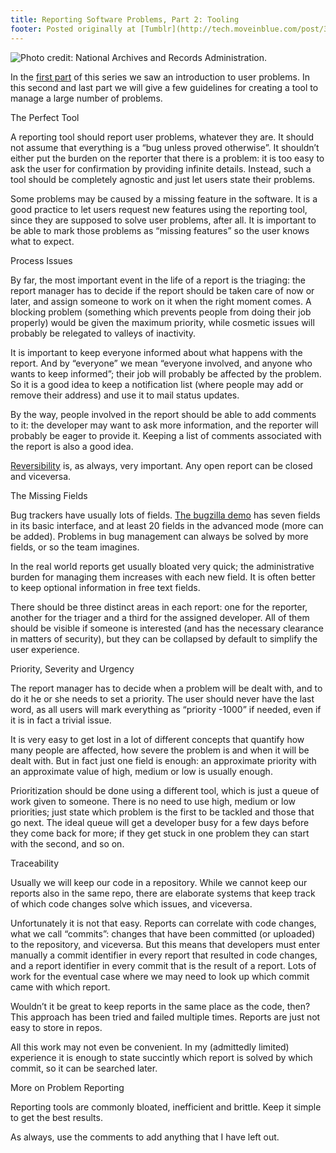 ```yaml
---
title: Reporting Software Problems, Part 2: Tooling
footer: Posted originally at [Tumblr](http://tech.moveinblue.com/post/38260002843/reporting-problems-part-2-tooling) on 2012-12-18.
---
```


![Photo credit: [National Archives and Records Administration](https://commons.wikimedia.org/wiki/File:%22Planting_and_seed_sowing_tools_used_on_the_Pike_National_Forest.%22_-_NARA_-_293480.jpg).](pics/reporting-problems-part-2.jpg "Planting and seed sowing tools used on the Pike National Forest")

In the [first part](reporting-problems-part-1.html) of this series we saw an introduction to user problems. In this second and last part we will give a few guidelines for creating a tool to manage a large number of problems.

The Perfect Tool

A reporting tool should report user problems, whatever they are. It should not assume that everything is a “bug unless proved otherwise”. It shouldn’t either put the burden on the reporter that there is a problem: it is too easy to ask the user for confirmation by providing infinite details. Instead, such a tool should be completely agnostic and just let users state their problems.

Some problems may be caused by a missing feature in the software. It is a good practice to let users request new features using the reporting tool, since they are supposed to solve user problems, after all. It is important to be able to mark those problems as “missing features” so the user knows what to expect.

Process Issues

By far, the most important event in the life of a report is the triaging: the report manager has to decide if the report should be taken care of now or later, and assign someone to work on it when the right moment comes. A blocking problem (something which prevents people from doing their job properly) would be given the maximum priority, while cosmetic issues will probably be relegated to valleys of inactivity.

It is important to keep everyone informed about what happens with the report. And by “everyone” we mean “everyone involved, and anyone who wants to keep informed”; their job will probably be affected by the problem. So it is a good idea to keep a notification list (where people may add or remove their address) and use it to mail status updates.

By the way, people involved in the report should be able to add comments to it: the developer may want to ask more information, and the reporter will probably be eager to provide it. Keeping a list of comments associated with the report is also a good idea.

[Reversibility](reversible-engineering-part-3.html) is, as always, very important. Any open report can be closed and viceversa.

The Missing Fields

Bug trackers have usually lots of fields. [The bugzilla demo](https://landfill.bugzilla.org/bugzilla-tip/) has seven fields in its basic interface, and at least 20 fields in the advanced mode (more can be added). Problems in bug management can always be solved by more fields, or so the team imagines.

In the real world reports get usually bloated very quick; the administrative burden for managing them increases with each new field. It is often better to keep optional information in free text fields.

There should be three distinct areas in each report: one for the reporter, another for the triager and a third for the assigned developer. All of them should be visible if someone is interested (and has the necessary clearance in matters of security), but they can be collapsed by default to simplify the user experience.

Priority, Severity and Urgency

The report manager has to decide when a problem will be dealt with, and to do it he or she needs to set a priority. The user should never have the last word, as all users will mark everything as “priority -1000” if needed, even if it is in fact a trivial issue.

It is very easy to get lost in a lot of different concepts that quantify how many people are affected, how severe the problem is and when it will be dealt with. But in fact just one field is enough: an approximate priority with an approximate value of high, medium or low is usually enough.

Prioritization should be done using a different tool, which is just a queue of work given to someone. There is no need to use high, medium or low priorities; just state which problem is the first to be tackled and those that go next. The ideal queue will get a developer busy for a few days before they come back for more; if they get stuck in one problem they can start with the second, and so on.

Traceability

Usually we will keep our code in a repository. While we cannot keep our reports also in the same repo, there are elaborate systems that keep track of which code changes solve which issues, and viceversa.

Unfortunately it is not that easy. Reports can correlate with code changes, what we call “commits”: changes that have been committed (or uploaded) to the repository, and viceversa. But this means that developers must enter manually a commit identifier in every report that resulted in code changes, and a report identifier in every commit that is the result of a report. Lots of work for the eventual case where we may need to look up which commit came with which report.

Wouldn’t it be great to keep reports in the same place as the code, then? This approach has been tried and failed multiple times. Reports are just not easy to store in repos.

All this work may not even be convenient. In my (admittedly limited) experience it is enough to state succintly which report is solved by which commit, so it can be searched later.

More on Problem Reporting

Reporting tools are commonly bloated, inefficient and brittle. Keep it simple to get the best results.

As always, use the comments to add anything that I have left out.

